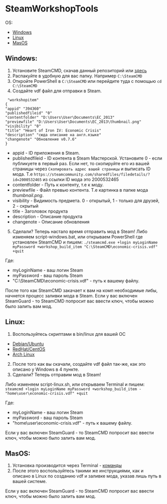 # SteamWorkshopTools

OS:
- [Windows](#_Windows:)
- [Linux](#_Linux:)
- [MasOS](#_MasOS:)


## Windows:
1. Установите SteamCMD, скачав данный репозиторий или [здесь](https://steamcdn-a.akamaihd.net/client/installer/steamcmd.zip)
2. Распакуйте в удобную для вас папку. Например ``C:\SteamCMD``
3. Откройте PowerShell в ``C:\SteamCMD`` или перейдите туда с помощью ``cd C:\SteamCMD``
4. Создайте vdf файл для отправки в Steam.
```
 "workshopitem"
{
"appid" "394360" 
"publishedfileid" "0"
"contentfolder" "D:\Users\User\Documents\EC_2013"
"previewfile" "D:\Users\User\Documents\EC_2013\thumbnail.png"
"visibility" "0"
"title" "Heart of Iron IV: Economic Crisis"
"description" "сюда описание на англ.языке"
"changenote" "Обновление v0.7.6"
}
```
- appid - ID приложения в Steam.
- publishedfileid - ID контента в Steam Мастерской. Установите 0 - если публикуете в первый раз. Если нет, то скопируйте его из вашей страницы через ``Скопировать адрес вашей страницы`` и выписать ID мода. 
Т.е ``https://steamcommunity.com/sharedfiles/filedetails/?id=2000532465`` из ссылки ID мода это 2000532465
- contentfolder - Путь к контенту, т.е к моду.
- previewfile - Файл превью контента. Т.е картинка в папке мода *thumbnail.png*.
- visibility - Видимость предмета. 0 - открытый, 1 - только для друзей, 2 - скрытый
- title - Заголовок продукта
- description - Описание продукта
- changenote - Описание обновления
5. Сделали? Теперь настало время отправить мод в Steam! 
Либо изменяем script-windows.bat, или открываем PowerShell где установлен SteamCMD и пишем:
``./steamcmd.exe +login myLoginName myPassword +workshop_build_item "C:\SteamCMD\economic-crisis.vdf" +quit``

Где:
- myLoginName - ваш логин Steam
- myPassword - ваш пароль Steam
- "C:\SteamCMD\economic-crisis.vdf" - путь к вашему файлу.

После того как SteamCMD закачает к вам на комп необходимые либы, начнется процесс заливки мода в Steam. Если у вас включен SteamGuard - то SteamCMD попросит вас ввести ключ, чтобы можно было залить вам мод.


## Linux:
1. Воспользуйтесь скриптами в bin/linux для вашей ОС
  - [Debian/Ubuntu](https://github.com/Sepera-okeq/SteamWorkshopTools/blob/main/bin/linux/debian_ubuntu.sh)
  - [RedHat/CentOS](https://github.com/Sepera-okeq/SteamWorkshopTools/blob/main/bin/linux/redhat_centos.sh)
  - [Arch Linux](https://github.com/Sepera-okeq/SteamWorkshopTools/blob/main/bin/linux/arch_linux.sh)
2. После того как вы скачали, создайте vdf файл так-же, как это описано у Windows в 4 пункте.
3. Сделали? Теперь отправим мод в Steam!

Либо изменяем script-linux.sh, или открываем Terminal и пишем:
``steamcmd +login myLoginName myPassword +workshop_build_item - "home\user\economic-crisis.vdf" +quit``

Где:
- myLoginName - ваш логин Steam
- myPassword - ваш пароль Steam
- "home\user\economic-crisis.vdf" - путь к вашему файлу.

Если у вас включен SteamGuard - то SteamCMD попросит вас ввести ключ, чтобы можно было залить вам мод.

## MasOS:
1. Установка производится через Terminal - [команды](https://github.com/Sepera-okeq/SteamWorkshopTools/blob/main/bin/macos/macos.txt)
2. После этого воспользуйтесь такими же инструкциями, как и описано в Linux по созданию vdf и заливке мода, указав лишь путь в вашей системе.

Если у вас включен SteamGuard - то SteamCMD попросит вас ввести ключ, чтобы можно было залить вам мод.
